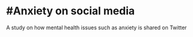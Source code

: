 # #Anxiety on social media 
 A study on how mental health issues such as anxiety is shared on Twitter
